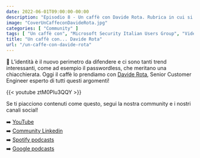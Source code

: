 ```yaml
---
date: 2022-06-01T09:00:00-00:00
description: "Episodio 8 - Un caffè con Davide Rota. Rubrica in cui si chiacchiera di security e compliance nell'ambito delle tecnologie Microsoft."
image: "CoverUnCaffeconDavideRota.jpg"
categories: [ "Community" ]
tags: [ "Un caffè con", "Microsoft Security Italian Users Group", "Video" ]
title: "Un caffè con... Davide Rota"
url: "/un-caffe-con-davide-rota"
---
```

📢 L’identità è il nuovo perimetro da difendere e ci sono tanti trend interessanti, come ad esempio il passwordless, che meritano una chiacchierata. Oggi il caffè lo prendiamo con [Davide Rota](https://www.linkedin.com/in/ACoAAABpbycBscV4DGzYFVEzvJHbItPHoalAk9g), Senior Customer Engineer esperto di tutti questi argomenti!

{{< youtube ztM0PIu3QQY >}}

Se ti piacciono contenuti come questo, segui la nostra community e i nostri canali social! 

➡️ [YouTube](https://bit.ly/MSSecIUGYouTube)  
➡️ [Community Linkedin](https://lnkd.in/dQgUnURh)  
➡️ [Spotify podcasts](https://lnkd.in/dE6Q8zsK)  
➡️ [Google podcasts](https://lnkd.in/d3whiv3D)  
